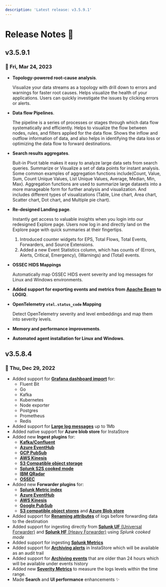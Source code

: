 ```yaml
---
description: 'Latest release: v3.5.9.1'
---
```


# Release Notes 🚀

## v3.5.9.1 <a href="#uversionv359u" id="uversionv359u"></a>

### **📅 Fri, Mar 24, 2023**

*   **Topology-powered root-cause analysis**.

    Visualize your data streams as a topology with drill down to errors and warnings for faster root causes. Helps visualize the health of your applications. Users can quickly investigate the issues by clicking errors or alerts.
*   **Data flow Pipelines**.

    The pipeline is a series of processes or stages through which data flow systematically and efficiently. Helps to visualize the flow between nodes, rules, and filters applied for the data flow. Shows the inflow and outflow information of data, and also helps in identifying the data loss or optimizing the data flow to forward destinations.
*   **Search results aggregates**.

    Buit-in Pivot table makes it easy to analyze large data sets from search queries. Summarize or Visualize a set of data points for instant analysis. Some common examples of aggregation functions include(Count, Value, Sum, Count Unique Values, List Unique Values, Average, Median, Min, Max). Aggregation functions are used to summarize large datasets into a more manageable form for further analysis and visualization. And includes different types of visualizations (Table, Line chart, Area chart, Scatter chart, Dot chart, and Multiple pie chart).
*   **Re-designed Landing page**.

    Instantly get access to valuable insights when you login into our redesigned Explore page. Users now log in and directly land on the Explore page with quick summaries at their fingertips.

    1. Introduced counter widgets for EPS, Total Flows, Total Events, Forwarders, and Source Extensions.
    2. Added a new Event Statistics column, which has counts of (Errors, Alerts, Critical, Emergency), (Warnings) and (Total) events.
*   **OSSEC HIDS Mappings**

    Automatically map OSSEC HIDS event severity and log messages for Linux and Windows environments.
* **Added support for exporting events and metrics from** [**Apache Beam**](https://docs.logiq.ai/integrations/apache-beam) **to LOGIQ**.
*   **OpenTelemetry `otel.status_code` Mapping**

    Detect OpenTelemetry severity and level embeddings and map them into severity levels.
* **Memory and performance improvements**.
* **Automated agent installation for Linux and Windows**.

## v3.5.8.4

### **📆 Thu, Dec 29, 2022**

* Added support for [**Grafana dashboard import**](https://docs.logiq.ai/dashboards/import-grafana-dashboards) for:&#x20;
  * Fluent Bit
  * Go
  * Kafka
  * Kubernetes
  * Node exporter
  * Postgres
  * Prometheus
  * Redis
* Added support for [**Large log messages**](https://docs.logiq.ai/data-management/large-log-events-metrics-traces) up to 1Mb
* Added native support for **Azure blob store** for InstaStore
* Added new **Ingest plugins** for:
  * [**Kafka/Confluent**](https://docs.logiq.ai/integrations/kafka)
  * [**Azure EventHub**](https://docs.logiq.ai/integrations/azure-eventhub)
  * [**GCP PubSub**](https://docs.logiq.ai/integrations/gcp-pubsub)
  * [**AWS Kinesis**](https://docs.logiq.ai/integrations/kinesis)
  * [**S3 Compatible object storage**](https://docs.logiq.ai/integrations/object-store-s3-compatible)
  * [**Splunk S2S cooked mode**](https://docs.logiq.ai/integrations/splunk-heavy-forwarder#splunk-cooked-mode)
  * [**IBM QRadar**](https://docs.logiq.ai/integrations/ibm-qradar)
  * [**OSSEC**](https://docs.logiq.ai/integrations/ossec-variants-ossec-wazuh-atomic#starting-the-manager-ossec-server)
* Added new **Forwarder plugins** for:
  * [**Splunk Metric index**](https://logflow-docs.logiq.ai/splunk-forwarding/metric-indexes)
  * [**Azure EventHub**](https://logflow-docs.logiq.ai/real-time-stream-forwarding/azure-eventhub)
  * [**AWS Kinesis**](https://logflow-docs.logiq.ai/real-time-stream-forwarding/aws-kinesis)
  * [**Google PubSub**](https://logflow-docs.logiq.ai/real-time-stream-forwarding/google-pub-sub)
  * [**S3 compatible object stores**](https://logflow-docs.logiq.ai/object-store-forwarding/s3-compatible) and [**Azure Blob store**](https://logflow-docs.logiq.ai/object-store-forwarding/azure-blob-storage)
* Added support for [**Renaming attributes**](https://docs.logiq.ai/data-management/rename-attributes) of logs before forwarding data to the destination
* Added support for ingesting directly from [**Splunk UF** (Universal Forwarder)](https://docs.logiq.ai/integrations/splunk-universal-forwarder#splunk-cooked-mode) and [**Splunk HF** (Heavy Forwarder)](https://docs.logiq.ai/integrations/splunk-heavy-forwarder#splunk-cooked-mode) using _Splunk cooked mode_
* Added support for ingesting [**Splunk Metrics**](https://logflow-docs.logiq.ai/splunk-forwarding/metric-indexes)
* Added support for [**Archiving alerts**](https://docs.logiq.ai/logiq-ui-configuration/audit-trail/alerts-trail) in InstaStore which will be available as an audit trail
* Added support for [**Archiving events**](https://docs.logiq.ai/logiq-ui-configuration/audit-trail/events-trail) that are older than 24 hours which will be available under events history
* Added new [**Severity Metrics**](https://docs.logiq.ai/log-management/explore-logs/severity-metrics) to measure the logs levels within the time range.
* Made **Search** and **UI performance** enhancements ✨
